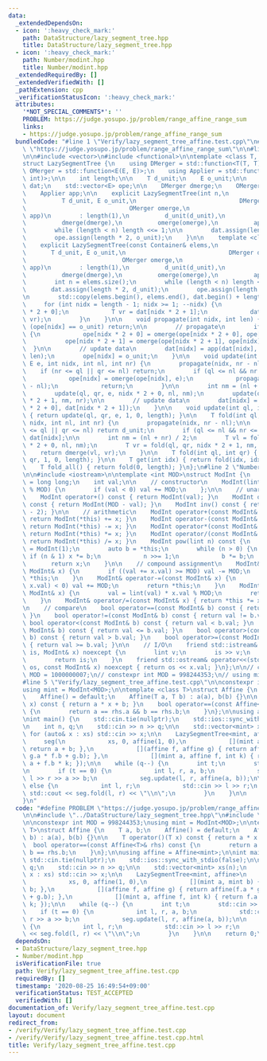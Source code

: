 ```yaml
---
data:
  _extendedDependsOn:
  - icon: ':heavy_check_mark:'
    path: DataStructure/lazy_segment_tree.hpp
    title: DataStructure/lazy_segment_tree.hpp
  - icon: ':heavy_check_mark:'
    path: Number/modint.hpp
    title: Number/modint.hpp
  _extendedRequiredBy: []
  _extendedVerifiedWith: []
  _pathExtension: cpp
  _verificationStatusIcon: ':heavy_check_mark:'
  attributes:
    '*NOT_SPECIAL_COMMENTS*': ''
    PROBLEM: https://judge.yosupo.jp/problem/range_affine_range_sum
    links:
    - https://judge.yosupo.jp/problem/range_affine_range_sum
  bundledCode: "#line 1 \"Verify/lazy_segment_tree_affine.test.cpp\"\n#define PROBLEM\
    \ \"https://judge.yosupo.jp/problem/range_affine_range_sum\"\n\n#line 2 \"DataStructure/lazy_segment_tree.hpp\"\
    \n\n#include <vector>\n#include <functional>\n\ntemplate <class T, class E>\n\
    struct LazySegmentTree {\n    using DMerger = std::function<T(T, T)>;\n    using\
    \ OMerger = std::function<E(E, E)>;\n    using Applier = std::function<T(T, E,\
    \ int)>;\n\n    int length;\n\n    T d_unit;\n    E o_unit;\n\n    std::vector<T>\
    \ dat;\n    std::vector<E> ope;\n\n    DMerger dmerge;\n    OMerger omerge;\n\
    \    Applier app;\n\n    explicit LazySegmentTree(int n,\n                   \
    \          T d_unit, E o_unit,\n                             DMerger dmerge,\n\
    \                             OMerger omerge,\n                             Applier\
    \ app)\n        : length(1),\n          d_unit(d_unit),\n          o_unit(o_unit),\n\
    \          dmerge(dmerge),\n          omerge(omerge),\n          app(app) {\n\
    \        while (length < n) length <<= 1;\n\n        dat.assign(length * 2, d_unit);\n\
    \        ope.assign(length * 2, o_unit);\n    }\n\n    template <class Container>\n\
    \    explicit LazySegmentTree(const Container& elems,\n                      \
    \       T d_unit, E o_unit,\n                             DMerger dmerge,\n  \
    \                           OMerger omerge,\n                             Applier\
    \ app)\n        : length(1),\n          d_unit(d_unit),\n          o_unit(o_unit),\n\
    \          dmerge(dmerge),\n          omerge(omerge),\n          app(app) {\n\
    \        int n = elems.size();\n        while (length < n) length <<= 1;\n\n \
    \       dat.assign(length * 2, d_unit);\n        ope.assign(length * 2, o_unit);\n\
    \n        std::copy(elems.begin(), elems.end(), dat.begin() + length);\n\n   \
    \     for (int nidx = length - 1; nidx >= 1; --nidx) {\n            T vl = dat[nidx\
    \ * 2 + 0];\n            T vr = dat[nidx * 2 + 1];\n            dat[nidx] = dmerge(vl,\
    \ vr);\n        }\n    }\n\n    void propagate(int nidx, int len) {\n        if\
    \ (ope[nidx] == o_unit) return;\n\n        // propagate\n        if (len > 1)\
    \ {\n            ope[nidx * 2 + 0] = omerge(ope[nidx * 2 + 0], ope[nidx]);\n \
    \           ope[nidx * 2 + 1] = omerge(ope[nidx * 2 + 1], ope[nidx]);\n      \
    \  }\n\n        // update data\n        dat[nidx] = app(dat[nidx], ope[nidx],\
    \ len);\n        ope[nidx] = o_unit;\n    }\n\n    void update(int ql, int qr,\
    \ E e, int nidx, int nl, int nr) {\n        propagate(nidx, nr - nl);\n\n    \
    \    if (nr <= ql || qr <= nl) return;\n        if (ql <= nl && nr <= qr) {\n\
    \            ope[nidx] = omerge(ope[nidx], e);\n            propagate(nidx, nr\
    \ - nl);\n            return;\n        }\n\n        int nm = (nl + nr) / 2;\n\
    \        update(ql, qr, e, nidx * 2 + 0, nl, nm);\n        update(ql, qr, e, nidx\
    \ * 2 + 1, nm, nr);\n\n        // update data\n        dat[nidx] = dmerge(dat[nidx\
    \ * 2 + 0], dat[nidx * 2 + 1]);\n    }\n\n    void update(int ql, int qr, E e)\
    \ { return update(ql, qr, e, 1, 0, length); }\n\n    T fold(int ql, int qr, int\
    \ nidx, int nl, int nr) {\n        propagate(nidx, nr - nl);\n\n        if (nr\
    \ <= ql || qr <= nl) return d_unit;\n        if (ql <= nl && nr <= qr) return\
    \ dat[nidx];\n\n        int nm = (nl + nr) / 2;\n        T vl = fold(ql, qr, nidx\
    \ * 2 + 0, nl, nm);\n        T vr = fold(ql, qr, nidx * 2 + 1, nm, nr);\n    \
    \    return dmerge(vl, vr);\n    }\n\n    T fold(int ql, int qr) { return fold(ql,\
    \ qr, 1, 0, length); }\n\n    T get(int idx) { return fold(idx, idx + 1); }\n\
    \    T fold_all() { return fold(0, length); }\n};\n#line 2 \"Number/modint.hpp\"\
    \n\n#include <iostream>\n\ntemplate <int MOD>\nstruct ModInt {\n    using lint\
    \ = long long;\n    int val;\n\n    // constructor\n    ModInt(lint v = 0) : val(v\
    \ % MOD) {\n        if (val < 0) val += MOD;\n    };\n\n    // unary operator\n\
    \    ModInt operator+() const { return ModInt(val); }\n    ModInt operator-()\
    \ const { return ModInt(MOD - val); }\n    ModInt inv() const { return this->pow(MOD\
    \ - 2); }\n\n    // arithmetic\n    ModInt operator+(const ModInt& x) const {\
    \ return ModInt(*this) += x; }\n    ModInt operator-(const ModInt& x) const {\
    \ return ModInt(*this) -= x; }\n    ModInt operator*(const ModInt& x) const {\
    \ return ModInt(*this) *= x; }\n    ModInt operator/(const ModInt& x) const {\
    \ return ModInt(*this) /= x; }\n    ModInt pow(lint n) const {\n        auto x\
    \ = ModInt(1);\n        auto b = *this;\n        while (n > 0) {\n           \
    \ if (n & 1) x *= b;\n            n >>= 1;\n            b *= b;\n        }\n \
    \       return x;\n    }\n\n    // compound assignment\n    ModInt& operator+=(const\
    \ ModInt& x) {\n        if ((val += x.val) >= MOD) val -= MOD;\n        return\
    \ *this;\n    }\n    ModInt& operator-=(const ModInt& x) {\n        if ((val -=\
    \ x.val) < 0) val += MOD;\n        return *this;\n    }\n    ModInt& operator*=(const\
    \ ModInt& x) {\n        val = lint(val) * x.val % MOD;\n        return *this;\n\
    \    }\n    ModInt& operator/=(const ModInt& x) { return *this *= x.inv(); }\n\
    \n    // compare\n    bool operator==(const ModInt& b) const { return val == b.val;\
    \ }\n    bool operator!=(const ModInt& b) const { return val != b.val; }\n   \
    \ bool operator<(const ModInt& b) const { return val < b.val; }\n    bool operator<=(const\
    \ ModInt& b) const { return val <= b.val; }\n    bool operator>(const ModInt&\
    \ b) const { return val > b.val; }\n    bool operator>=(const ModInt& b) const\
    \ { return val >= b.val; }\n\n    // I/O\n    friend std::istream& operator>>(std::istream&\
    \ is, ModInt& x) noexcept {\n        lint v;\n        is >> v;\n        x = v;\n\
    \        return is;\n    }\n    friend std::ostream& operator<<(std::ostream&\
    \ os, const ModInt& x) noexcept { return os << x.val; }\n};\n\n// constexpr int\
    \ MOD = 1000000007;\n// constexpr int MOD = 998244353;\n// using mint = ModInt<MOD>;\n\
    #line 5 \"Verify/lazy_segment_tree_affine.test.cpp\"\n\nconstexpr int MOD = 998244353;\n\
    using mint = ModInt<MOD>;\n\ntemplate <class T>\nstruct Affine {\n    T a, b;\n\
    \    Affine() = default;\n    Affine(T a, T b) : a(a), b(b) {}\n\n    T operator()(T\
    \ x) const { return a * x + b; }\n    bool operator==(const Affine<T>& rhs) const\
    \ {\n        return a == rhs.a && b == rhs.b;\n    }\n};\n\nusing affine = Affine<mint>;\n\
    \nint main() {\n    std::cin.tie(nullptr);\n    std::ios::sync_with_stdio(false);\n\
    \n    int n, q;\n    std::cin >> n >> q;\n\n    std::vector<mint> xs(n);\n   \
    \ for (auto& x : xs) std::cin >> x;\n\n    LazySegmentTree<mint, affine>\n   \
    \     seg(\n            xs, 0, affine(1, 0),\n            [](mint a, mint b) {\
    \ return a + b; },\n            [](affine f, affine g) { return affine(f.a * g.a,\
    \ g.a * f.b + g.b); },\n            [](mint a, affine f, int k) { return f.a *\
    \ a + f.b * k; });\n\n    while (q--) {\n        int t;\n        std::cin >> t;\n\
    \n        if (t == 0) {\n            int l, r, a, b;\n            std::cin >>\
    \ l >> r >> a >> b;\n            seg.update(l, r, affine(a, b));\n\n        }\
    \ else {\n            int l, r;\n            std::cin >> l >> r;\n           \
    \ std::cout << seg.fold(l, r) << \"\\n\";\n        }\n    }\n\n    return 0;\n\
    }\n"
  code: "#define PROBLEM \"https://judge.yosupo.jp/problem/range_affine_range_sum\"\
    \n\n#include \"../DataStructure/lazy_segment_tree.hpp\"\n#include \"../Number/modint.hpp\"\
    \n\nconstexpr int MOD = 998244353;\nusing mint = ModInt<MOD>;\n\ntemplate <class\
    \ T>\nstruct Affine {\n    T a, b;\n    Affine() = default;\n    Affine(T a, T\
    \ b) : a(a), b(b) {}\n\n    T operator()(T x) const { return a * x + b; }\n  \
    \  bool operator==(const Affine<T>& rhs) const {\n        return a == rhs.a &&\
    \ b == rhs.b;\n    }\n};\n\nusing affine = Affine<mint>;\n\nint main() {\n   \
    \ std::cin.tie(nullptr);\n    std::ios::sync_with_stdio(false);\n\n    int n,\
    \ q;\n    std::cin >> n >> q;\n\n    std::vector<mint> xs(n);\n    for (auto&\
    \ x : xs) std::cin >> x;\n\n    LazySegmentTree<mint, affine>\n        seg(\n\
    \            xs, 0, affine(1, 0),\n            [](mint a, mint b) { return a +\
    \ b; },\n            [](affine f, affine g) { return affine(f.a * g.a, g.a * f.b\
    \ + g.b); },\n            [](mint a, affine f, int k) { return f.a * a + f.b *\
    \ k; });\n\n    while (q--) {\n        int t;\n        std::cin >> t;\n\n    \
    \    if (t == 0) {\n            int l, r, a, b;\n            std::cin >> l >>\
    \ r >> a >> b;\n            seg.update(l, r, affine(a, b));\n\n        } else\
    \ {\n            int l, r;\n            std::cin >> l >> r;\n            std::cout\
    \ << seg.fold(l, r) << \"\\n\";\n        }\n    }\n\n    return 0;\n}\n"
  dependsOn:
  - DataStructure/lazy_segment_tree.hpp
  - Number/modint.hpp
  isVerificationFile: true
  path: Verify/lazy_segment_tree_affine.test.cpp
  requiredBy: []
  timestamp: '2020-08-25 16:49:54+09:00'
  verificationStatus: TEST_ACCEPTED
  verifiedWith: []
documentation_of: Verify/lazy_segment_tree_affine.test.cpp
layout: document
redirect_from:
- /verify/Verify/lazy_segment_tree_affine.test.cpp
- /verify/Verify/lazy_segment_tree_affine.test.cpp.html
title: Verify/lazy_segment_tree_affine.test.cpp
---
```

